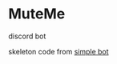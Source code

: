 # MuteMe
 discord bot


skeleton code from [simple bot](https://github.com/kastleghost/simplebot.git)